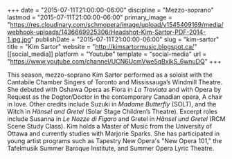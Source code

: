 +++
date = "2015-07-11T21:00:00-06:00"
discipline = "Mezzo-soprano"
lastmod = "2015-07-11T21:00:00-06:00"
primary_image = "https://res.cloudinary.com/schmopera/image/upload/v1545409169/media/webhook-uploads/1436669925306/Headshot-Kim-Sartor-PDF-2014-1.jpg.jpg"
publishDate = "2015-07-11T21:00:00-06:00"
slug = "kim-sartor"
title = "Kim Sartor"
website = "http://kimsartormusic.blogspot.ca/"
[[social_media]]
platform = "Youtube"
template = "social-media"
url = "https://www.youtube.com/channel/UCN6UcmVwe5qBxlkS_6wnuDQ"
+++

This season, mezzo-soprano Kim Sartor performed as a soloist with the Cantabile Chamber Singers of Toronto and Mississauga’s Windmill Theatre. She debuted with Oshawa Opera as Flora in *La Traviata* and with Opera by Request as the Dogtor/Doctor in the contemporary Canadian opera, A chair in love. Other credits include Suzuki in *Madame Butterfly* (SOLT), and the Witch in *Hänsel and Gretel* (Solar Stage Children’s Theatre). Excerpt roles include Susanna in *Le Nozze di Figaro* and Gretel in *Hänsel und Gretel* (RCM
Scene Study Class). Kim holds a Master of Music from the University of Ottawa and currently studies with Marjorie Sparks. She has participated in young artist programs such as Tapestry New Opera's "New Opera 101," the Tafelmusik Summer Baroque Institute, and Summer Opera Lyric Theatre.
